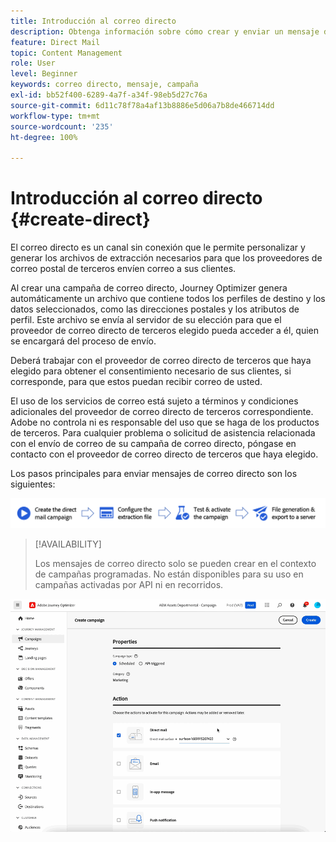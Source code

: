 ```yaml
---
title: Introducción al correo directo
description: Obtenga información sobre cómo crear y enviar un mensaje de correo directo en Journey Optimizer
feature: Direct Mail
topic: Content Management
role: User
level: Beginner
keywords: correo directo, mensaje, campaña
exl-id: bb52f400-6289-4a7f-a34f-98eb5d27c76a
source-git-commit: 6d11c78f78a4af13b8886e5d06a7b8de466714dd
workflow-type: tm+mt
source-wordcount: '235'
ht-degree: 100%

---
```


# Introducción al correo directo {#create-direct}

El correo directo es un canal sin conexión que le permite personalizar y generar los archivos de extracción necesarios para que los proveedores de correo postal de terceros envíen correo a sus clientes.

Al crear una campaña de correo directo, Journey Optimizer genera automáticamente un archivo que contiene todos los perfiles de destino y los datos seleccionados, como las direcciones postales y los atributos de perfil. Este archivo se envía al servidor de su elección para que el proveedor de correo directo de terceros elegido pueda acceder a él, quien se encargará del proceso de envío.

Deberá trabajar con el proveedor de correo directo de terceros que haya elegido para obtener el consentimiento necesario de sus clientes, si corresponde, para que estos puedan recibir correo de usted.

El uso de los servicios de correo está sujeto a términos y condiciones adicionales del proveedor de correo directo de terceros correspondiente.  Adobe no controla ni es responsable del uso que se haga de los productos de terceros. Para cualquier problema o solicitud de asistencia relacionada con el envío de correo de su campaña de correo directo, póngase en contacto con el proveedor de correo directo de terceros que haya elegido.

Los pasos principales para enviar mensajes de correo directo son los siguientes:

![](assets/dm-creation-process.png)

>[!AVAILABILITY]
>
>Los mensajes de correo directo solo se pueden crear en el contexto de campañas programadas. No están disponibles para su uso en campañas activadas por API ni en recorridos.

![](../rn/assets/do-not-localize/gif-dm.gif)


